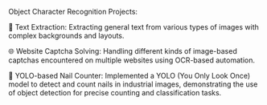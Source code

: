 Object Character Recognition Projects:

📸 Text Extraction: Extracting general text from various types of images with complex backgrounds and layouts.

🌐 Website Captcha Solving: Handling different kinds of image-based captchas encountered on multiple websites using OCR-based automation.

🔩 YOLO-based Nail Counter: Implemented a YOLO (You Only Look Once) model to detect and count nails in industrial images, demonstrating the use of object detection for precise counting and classification tasks.
